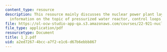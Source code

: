 ```yaml
---
content_type: resource
description: This resource mainly discusses the nuclear power plant layout and provides
  information on the topic of pressurized water reactor, control loops.
file: https://ol-ocw-studio-app-qa.s3.amazonaws.com/courses/22-921-nuclear-power-plant-dynamics-and-control-january-iap-2006/a2ed72674bcca7f2e1c6d67b6ebbb867_1_2.pdf
file_type: application/pdf
resourcetype: Document
title: 1_2.pdf
uid: a2ed7267-4bcc-a7f2-e1c6-d67b6ebbb867
---
```

